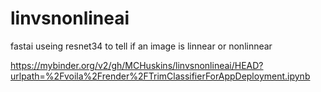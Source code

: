 # linvsnonlineai


fastai useing resnet34 to tell if an image is linnear or nonlinnear 


https://mybinder.org/v2/gh/MCHuskins/linvsnonlineai/HEAD?urlpath=%2Fvoila%2Frender%2FTrimClassifierForAppDeployment.ipynb
